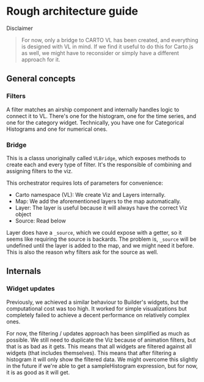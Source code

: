 # Rough architecture guide

Disclaimer

> For now, only a bridge to CARTO VL has been created, and everything is designed with VL in mind. If we find it useful to do this for Carto.js as well, we might have to reconsider or simply have a different approach for it.

## General concepts

### Filters

A filter matches an airship component and internally handles logic to connect it to VL. There's one for the histogram, one for the time series, and one for the category widget. Technically, you have one for Categorical Histograms and one for numerical ones.

### Bridge

This is a classs unoriginally called `VLBridge`, which exposes methods to create each and every type of filter. It's the responsible of combining and assigning filters to the viz.

This orchestrator requires lots of parameters for convenience:

- Carto namespace (VL): We create Viz and Layers internally.
- Map: We add the aforementioned layers to the map automatically.
- Layer: The layer is useful because it will always have the correct Viz object
- Source: Read below

Layer does have a `_source`, which we could expose with a getter, so it seems like requiring the source is backards. The problem is, `_source` will be undefined until the layer is added to the map, and we might need it before. This is also the reason why filters ask for the source as well.

## Internals

### Widget updates

Previously, we achieved a similar behaviour to Builder's widgets, but the computational cost was too high. It worked for simple visualizations but completely failed to achieve a decent performance on relatively complex ones.

For now, the filtering / updates approach has been simplified as much as possible. We still need to duplicate the Viz because of animation filters, but that is as bad as it gets. This means that all widgets are filtered against all widgets (that includes themselves). This means that after filtering a histogram it will only show the filtered data. We might overcome this slightly in the future if we're able to get a sampleHistogram expression, but for now, it is as good as it will get.
